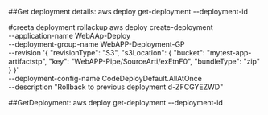 ##Get deployment details:
aws deploy get-deployment --deployment-id <new-deployment-id>


#creeta deployment rollackup
aws deploy create-deployment \
  --application-name WebAAp-Deploy \
  --deployment-group-name WebAPP-Deployment-GP \
  --revision '{
    "revisionType": "S3",
    "s3Location": {
      "bucket": "mytest-app-artifactstp",
      "key": "WebAPP-Pipe/SourceArti/exEtnF0",
      "bundleType": "zip"
    }
  }' \
  --deployment-config-name CodeDeployDefault.AllAtOnce \
  --description "Rollback to previous deployment d-ZFCGYEZWD"


##GetDeployment:
aws deploy get-deployment --deployment-id <new-deployment-id>

